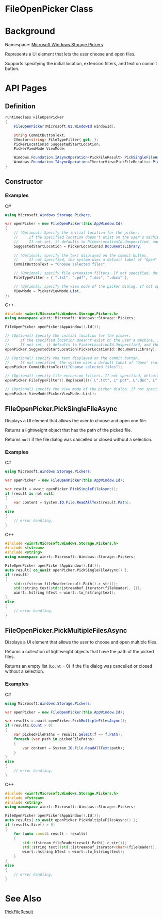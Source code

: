 FileOpenPicker Class
===

# Background

Namespace: [Microsoft.Windows.Storage.Pickers](./Microsoft.Windows.Storage.Pickers.md)

Represents a UI element that lets the user choose and open files.

Supports specifying the initial location, extension filters, and text on commit button.

# API Pages

## Definition

```C#
runtimeclass FileOpenPicker
{
    FileOpenPicker(Microsoft.UI.WindowId windowId);

    string CommitButtonText;
    IVector<string> FileTypeFilter{ get; };
    PickerLocationId SuggestedStartLocation;
    PickerViewMode ViewMode;

    Windows.Foundation.IAsyncOperation<PickFileResult> PickSingleFileAsync();
    Windows.Foundation.IAsyncOperation<IVectorView<PickFileResult>> PickMultipleFilesAsync();
}
```

## Constructor

### Examples
C#

```C#
using Microsoft.Windows.Storage.Pickers;

var openPicker = new FileOpenPicker(this.AppWindow.Id)
{
    // (Optional) Specify the initial location for the picker. 
    //     If the specified location doesn't exist on the user's machine, it falls back to the DocumentsLibrary.
    //     If not set, it defaults to PickerLocationId.Unspecified, and the system will use its default location.
    SuggestedStartLocation = PickerLocationId.DocumentsLibrary,
    
    // (Optional) specify the text displayed on the commit button. 
    //     If not specified, the system uses a default label of "Open" (suitably translated).
    CommitButtonText = "Choose selected files",

    // (Optional) specify file extension filters. If not specified, defaults to all files (*.*).
    FileTypeFilter = { ".txt", ".pdf", ".doc", ".docx" },

    // (Optional) specify the view mode of the picker dialog. If not specified, defaults to List.
    ViewMode = PickerViewMode.List,
};
```

C++

```C++
#include <winrt/Microsoft.Windows.Storage.Pickers.h>
using namespace winrt::Microsoft::Windows::Storage::Pickers;

FileOpenPicker openPicker(AppWindow().Id());

// (Optional) Specify the initial location for the picker. 
//     If the specified location doesn't exist on the user's machine, it falls back to the DocumentsLibrary.
//     If not set, it defaults to PickerLocationId.Unspecified, and the system will use its default location.
openPicker.SuggestedStartLocation(PickerLocationId::DocumentsLibrary);

// (Optional) specify the text displayed on the commit button. 
//     If not specified, the system uses a default label of "Open" (suitably translated).
openPicker.CommitButtonText(L"Choose selected files");

// (Optional) specify file extension filters. If not specified, defaults to all files (*.*).
openPicker.FileTypeFilter().ReplaceAll({ L".txt", L".pdf", L".doc", L".docx" });

// (Optional) specify the view mode of the picker dialog. If not specified, defaults to List.
openPicker.ViewMode(PickerViewMode::List);
```

## FileOpenPicker.PickSingleFileAsync

Displays a UI element that allows the user to choose and open one file.

Returns a lightweight object that has the path of the picked file.

Returns `null` if the file dialog was cancelled or closed without a selection.

### Examples

C#

```C#
using Microsoft.Windows.Storage.Pickers;

var openPicker = new FileOpenPicker(this.AppWindow.Id);

var result = await openPicker.PickSingleFileAsync();
if (result is not null)
{
    var content = System.IO.File.ReadAllText(result.Path);
}
else
{
    // error handling.
}
```

C++
```C++
#include <winrt/Microsoft.Windows.Storage.Pickers.h>
#include <fstream>
#include <string>
using namespace winrt::Microsoft::Windows::Storage::Pickers;

FileOpenPicker openPicker(AppWindow().Id());
auto result{ co_await openPicker.PickSingleFileAsync() };
if (result)
{
    std::ifstream fileReader(result.Path().c_str());
    std::string text(std::istreambuf_iterator(fileReader), {});
    winrt::hstring hText = winrt::to_hstring(text);
}
else
{
    // error handling.
}
```

## FileOpenPicker.PickMultipleFilesAsync

Displays a UI element that allows the user to choose and open multiple files.

Returns a collection of lightweight objects that have the path of the picked files.

Returns an empty list (`Count` = 0) if the file dialog was cancelled or closed without a selection.

### Examples

C#

```C#
using Microsoft.Windows.Storage.Pickers;

var openPicker = new FileOpenPicker(this.AppWindow.Id);

var results = await openPicker.PickMultipleFilesAsync();
if (results.Count > 0)
{
    var pickedFilePaths = results.Select(f => f.Path);
    foreach (var path in pickedFilePaths)
    {
        var content = System.IO.File.ReadAllText(path);
    }
}
else
{
    // error handling.
}
```

C++
```C++
#include <winrt/Microsoft.Windows.Storage.Pickers.h>
#include <fstream>
#include <string>
using namespace winrt::Microsoft::Windows::Storage::Pickers;

FileOpenPicker openPicker(AppWindow().Id());
auto results{ co_await openPicker.PickMultipleFilesAsync() };
if (results.Size() > 0)
{
    for (auto const& result : results)
    {
        std::ifstream fileReader(result.Path().c_str());
        std::string text((std::istreambuf_iterator<char>(fileReader)), std::istreambuf_iterator<char>());
        winrt::hstring hText = winrt::to_hstring(text);
    }
}
else
{
    // error handling.
}
```

# See Also

[PickFileResult](./PickFileResult.md)
